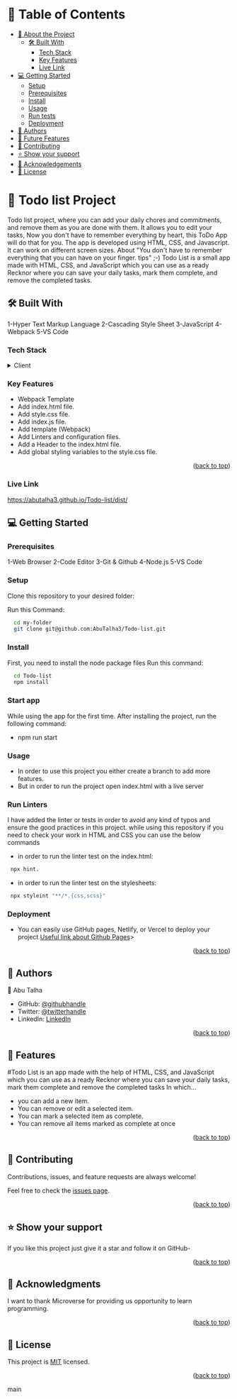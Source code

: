 <a name="readme-top"></a>

# 📗 Table of Contents

- [📖 About the Project](#about-project)
  - [🛠 Built With](#built-with)
    - [Tech Stack](#tech-stack)
    - [Key Features](#key-features)
    - [Live Link](#live-link)
- [💻 Getting Started](#getting-started)
  - [Setup](#setup)
  - [Prerequisites](#prerequisites)
  - [Install](#install)
  - [Usage](#usage)
  - [Run tests](#run-tests)
  - [Deployment](#deployment)
- [👥 Authors](#authors)
- [🔭 Future Features](#future-features)
- [🤝 Contributing](#contributing)
- [⭐️ Show your support](#support)
- [🙏 Acknowledgements](#acknowledgements)
- [📝 License](#license)

# 📖 Todo list Project <a name="about-project"></a>

Todo list project, where you can add your daily chores and commitments, and remove them as you are done with them. It allows you to edit your tasks, Now you don't have to remember everything by heart, this ToDo App will do that for you. The app is developed using HTML, CSS, and Javascript. It can work on different screen sizes. About
"You don't have to remember everything that you can have on your finger. tips" ;-) Todo List is a small app made with HTML, CSS, and JavaScript which you can use as a ready Recknor where you can save your daily tasks, mark them complete, and remove the completed tasks.

## 🛠 Built With <a name="built-with"></a>

1-Hyper Text Markup Language
2-Cascading Style Sheet
3-JavaScript
4-Webpack
5-VS Code

### Tech Stack <a name="tech-stack"></a>

<details>
  <summary>Client</summary>
  <ul>
    <li><a href="https://developer.mozilla.org/en-US/docs/Web/HTML">HTML</a></li>
    <li><a href="https://developer.mozilla.org/en-US/docs/Web/CSS">CSS</a></li>
    <li><a href="https://developer.mozilla.org/en-US/docs/Web/JavaScript">JS</a></li>
  </ul>
</details>

<!-- Features -->

### Key Features <a name="key-features"></a>


- Webpack Template 
- Add index.html file.
- Add style.css file.
- Add index.js file.
- Add template (Webpack)
- Add Linters and configuration files.
- Add a Header to the index.html file.
- Add global styling variables to the style.css file.

<p align="right">(<a href="#readme-top">back to top</a>)</p>

### Live Link <a name="live-link"></a>

https://abutalha3.github.io/Todo-list/dist/

<!-- GETTING STARTED -->

## 💻 Getting Started <a name="getting-started"></a>

### Prerequisites

1-Web Browser
2-Code Editor
3-Git & Github
4-Node.js
5-VS Code

### Setup

Clone this repository to your desired folder:

Run this Command:

```sh
  cd my-folder
  git clone git@github.com:AbuTalha3/Todo-list.git
```

### Install

First, you need to install the node package files
Run this command:

```sh
  cd Todo-list
  npm install
```
<!-- START APP -->
### Start app
While using the app for the first time. After installing the project, run the following command:

- npm run start

### Usage

- In order to use this project you either create a branch to add more features.
- But in order to run the project open index.html with a live server

### Run Linters

I have added the linter or tests in order to avoid any kind of typos and ensure the good practices in this project. while using this repository if you need to check your work in HTML and CSS you can use the below commands

- in order to run the linter test on the index.html:

```sh
 npx hint.
```

- in order to run the linter test on  the stylesheets:

```sh
 npx styleint "**/*.{css,scss}"
```

### Deployment

- You can easily use GitHub pages, Netlify, or Vercel to deploy your project
  <a href="https://docs.github.com/en/pages/quickstart">Useful link about Github Pages</a>>

<p align="right">(<a href="#readme-top">back to top</a>)</p>

<!-- AUTHORS -->

## 👥 Authors <a name="authors"></a>


👤 Abu Talha

- GitHub: [@githubhandle](https://github.com/AbuTalha3)
- Twitter: [@twitterhandle](https://twitter.com/AbuTalha8T)
- LinkedIn: [LinkedIn](https://www.linkedin.com/in/abu-talha-8203b252/)

<p align="right">(<a href="#readme-top">back to top</a>)</p>

<!-- FUTURE FEATURES -->

## 🔭 Features <a name="Todo list features"></a>

#Todo List is an app made with the help of HTML, CSS, and JavaScript which you can use as a ready Recknor where you can save your daily tasks, mark them complete and remove the completed tasks In which...
- you can add a new item.
- You can remove or edit a selected item.
- You can mark a selected item as complete.
- You can remove all items marked as complete at once

<p align="right">(<a href="#readme-top">back to top</a>)</p>

<!-- CONTRIBUTING -->

## 🤝 Contributing <a name="contributing"></a>

Contributions, issues, and feature requests are always welcome!

Feel free to check the [issues page](https://github.com/AbuTalha3/Todo-list/issues).

<p align="right">(<a href="#readme-top">back to top</a>)</p>

<!-- SUPPORT -->

## ⭐️ Show your support <a name="support"></a>

If you like this project just give it a star and follow it on GitHub-

<p align="right">(<a href="#readme-top">back to top</a>)</p>

<!-- ACKNOWLEDGEMENTS -->

## 🙏 Acknowledgments <a name="acknowledgements"></a>

I want to thank Microverse for providing us opportunity to learn programming.

<p align="right">(<a href="#readme-top">back to top</a>)</p>

<!-- LICENSE -->

## 📝 License <a name="license"></a>

This project is [MIT](./MIT.md) licensed.

<p align="right">(<a href="#readme-top">back to top</a>)</p>
 main
